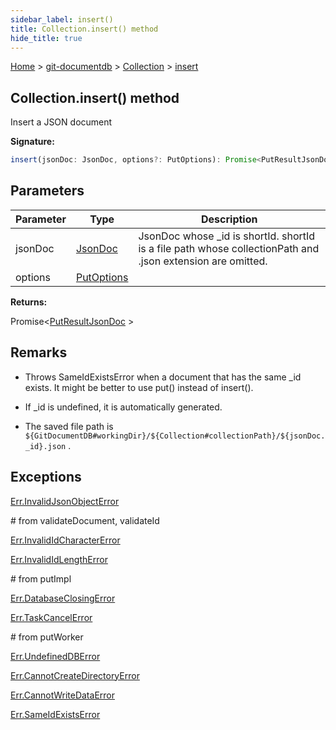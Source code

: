 ```yaml
---
sidebar_label: insert()
title: Collection.insert() method
hide_title: true
---
```


[Home](./index.md) &gt; [git-documentdb](./git-documentdb.md) &gt; [Collection](./git-documentdb.collection.md) &gt; [insert](./git-documentdb.collection.insert.md)

## Collection.insert() method

Insert a JSON document

<b>Signature:</b>

```typescript
insert(jsonDoc: JsonDoc, options?: PutOptions): Promise<PutResultJsonDoc>;
```

## Parameters

|  Parameter | Type | Description |
|  --- | --- | --- |
|  jsonDoc | [JsonDoc](./git-documentdb.jsondoc.md) | JsonDoc whose \_id is shortId. shortId is a file path whose collectionPath and .json extension are omitted. |
|  options | [PutOptions](./git-documentdb.putoptions.md) |  |

<b>Returns:</b>

Promise&lt;[PutResultJsonDoc](./git-documentdb.putresultjsondoc.md) &gt;

## Remarks

- Throws SameIdExistsError when a document that has the same \_id exists. It might be better to use put() instead of insert().

- If \_id is undefined, it is automatically generated.

- The saved file path is `${GitDocumentDB#workingDir}/${Collection#collectionPath}/${jsonDoc._id}.json` .

## Exceptions

[Err.InvalidJsonObjectError](./git-documentdb.err.invalidjsonobjecterror.md)

\# from validateDocument, validateId

[Err.InvalidIdCharacterError](./git-documentdb.err.invalididcharactererror.md)

[Err.InvalidIdLengthError](./git-documentdb.err.invalididlengtherror.md)

\# from putImpl

[Err.DatabaseClosingError](./git-documentdb.err.databaseclosingerror.md)

[Err.TaskCancelError](./git-documentdb.err.taskcancelerror.md)

\# from putWorker

[Err.UndefinedDBError](./git-documentdb.err.undefineddberror.md)

[Err.CannotCreateDirectoryError](./git-documentdb.err.cannotcreatedirectoryerror.md)

[Err.CannotWriteDataError](./git-documentdb.err.cannotwritedataerror.md)

[Err.SameIdExistsError](./git-documentdb.err.sameidexistserror.md)

